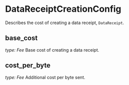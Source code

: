# DataReceiptCreationConfig

Describes the cost of creating a data receipt, `DataReceipt`.

## base_cost

_type: Fee_
Base cost of creating a data receipt.

## cost_per_byte

_type: Fee_
Additional cost per byte sent.
